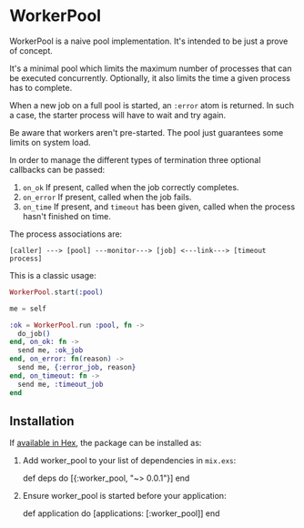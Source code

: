 # WorkerPool

WorkerPool is a naive pool implementation. It's intended to
be just a prove of concept.

It's a minimal pool which limits the maximum number of processes
that can be executed concurrently. Optionally, it also limits the time a
given process has to complete.

When a new job on
a full pool is started, an `:error` atom is returned. In such a case, the starter process will have
to wait and try again.

Be aware that workers aren't pre-started. The pool just guarantees
some limits on system load.

In order to manage the different types of termination three optional
callbacks can be passed:

1. `on_ok` If present, called when the job correctly completes.
2. `on_error` If present, called when the job fails.
3. `on_time` If present, and `timeout` has been given, called when
the process hasn't finished on time.

The process associations are:

```
[caller] ---> [pool] ---monitor---> [job] <---link---> [timeout process]
```

This is a classic usage:

```Elixir
WorkerPool.start(:pool)

me = self

:ok = WorkerPool.run :pool, fn ->
  do_job()
end, on_ok: fn ->
  send me, :ok_job
end, on_error: fn(reason) ->
  send me, {:error_job, reason}
end, on_timeout: fn ->
  send me, :timeout_job
end
```


## Installation

If [available in Hex](https://hex.pm/docs/publish), the package can be installed as:

  1. Add worker_pool to your list of dependencies in `mix.exs`:

        def deps do
          [{:worker_pool, "~> 0.0.1"}]
        end

  2. Ensure worker_pool is started before your application:

        def application do
          [applications: [:worker_pool]]
        end

